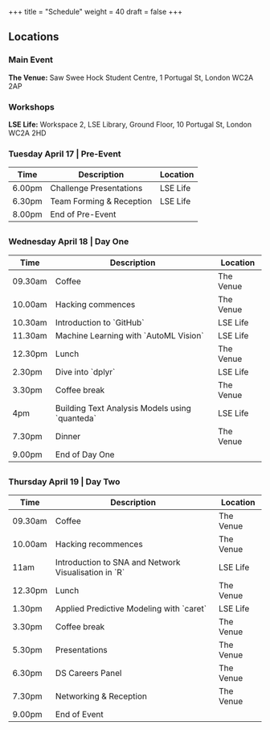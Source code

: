 +++
title = "Schedule"
weight = 40
draft = false
+++

## Locations

### Main Event
__The Venue:__ Saw Swee Hock Student Centre, 1 Portugal St, London WC2A 2AP


### Workshops
__LSE Life:__ Workspace 2, LSE Library, Ground Floor, 10 Portugal St, London WC2A 2HD


<h3>Tuesday April 17 | Pre-Event</h3>
<div class="table-wrapper">
	<table class="alt">
		<thead>
			<tr>
				<th>Time</th>
				<th>Description</th>
				<th>Location</th>
			</tr>
		</thead>
		<tbody>
			<tr>
				<td>6.00pm</td>
				<td>Challenge Presentations</td>
				<td>LSE Life</td>
			</tr>
			<tr>
				<td>6.30pm</td>
				<td>Team Forming & Reception</td>
				<td>LSE Life</td>
			</tr>
				<tr>
				<td>8.00pm</td>
				<td>End of Pre-Event</td>
				<td></td>
			</tr>
		 </tbody>
		<tfoot>
			<tr>
				<td colspan="2"></td>
				<td></td>
			</tr>
		</tfoot>
	</table>
</div>

<h3>Wednesday April 18 | Day One</h3>
<div class="table-wrapper">
	<table class="alt">
		<thead>
			<tr>
				<th>Time</th>
				<th>Description</th>
				<th>Location</th>
			</tr>
		</thead>
		<tbody>
			<tr>
				<td>09.30am</td>
				<td>Coffee</td>
				<td>The Venue</td>
			</tr>
			<tr>
				<td>10.00am</td>
				<td>Hacking commences</td>
				<td>The Venue</td>
			</tr>
			<tr>
				<td>10.30am</td>
				<td>Introduction to `GitHub`</td>
				<td>LSE Life</td>
			</tr>
			<tr>
				<td>11.30am</td>
				<td>Machine Learning with `AutoML Vision`</td>
				<td>LSE Life</td>
			</tr>
			<tr>
				<td>12.30pm</td>
				<td>Lunch</td>
				<td>The Venue</td>
			</tr>
			<tr>
				<td>2.30pm</td>
				<td>Dive into `dplyr`</td>
				<td>LSE Life</td>
			</tr>
			<tr>
				<td>3.30pm</td>
				<td>Coffee break</td>
				<td>The Venue</td>
			</tr>
			<tr>
				<td>4pm</td>
				<td>Building Text Analysis Models using `quanteda`</td>
				<td>LSE Life</td>
			</tr>
			<tr>
				<td>7.30pm</td>
				<td>Dinner</td>
				<td>The Venue</td>
			</tr>
				<tr>
				<td>9.00pm</td>
				<td>End of Day One</td>
				<td></td>
			</tr>
		</tbody>
		<tfoot>
			<tr>
				<td colspan="2"></td>
				<td></td>
			</tr>
		</tfoot>
	</table>
</div>

<h3>Thursday April 19 | Day Two</h3>
<div class="table-wrapper">
	<table class="alt">
		<thead>
			<tr>
				<th>Time</th>
				<th>Description</th>
				<th>Location</th>
			</tr>
		</thead>
		<tbody>
			<tr>
				<td>09.30am</td>
				<td>Coffee</td>
				<td>The Venue</td>
			</tr>
			<tr>
				<td>10.00am</td>
				<td>Hacking recommences</td>
				<td>The Venue</td>
			</tr>
			<tr>
				<td>11am</td>
				<td>Introduction to SNA and Network Visualisation in `R`</td>
				<td>LSE Life</td>
			</tr>
			<tr>
				<td>12.30pm</td>
				<td>Lunch</td>
				<td>The Venue</td>
			</tr>
			<tr>
				<td>1.30pm</td>
				<td>Applied Predictive Modeling with `caret`</td>
				<td>LSE Life</td>
			</tr>
			<tr>
				<td>3.30pm</td>
				<td>Coffee break</td>
				<td>The Venue</td>
			</tr>
			<tr>
				<td>5.30pm</td>
				<td>Presentations</td>
				<td>The Venue</td>
			</tr>
			<tr>
				<td>6.30pm</td>
				<td>DS Careers Panel</td>
				<td>The Venue</td>
			</tr>
			<tr>
				<td>7.30pm</td>
				<td>Networking & Reception</td>
				<td>The Venue</td>
			</tr>
			<tr>
				<td>9.00pm</td>
				<td>End of Event</td>
				<td></td>
			</tr>
		</tbody>
		<tfoot>
			<tr>
				<td colspan="2"></td>
				<td></td>
			</tr>
		</tfoot>
	</table>
</div>